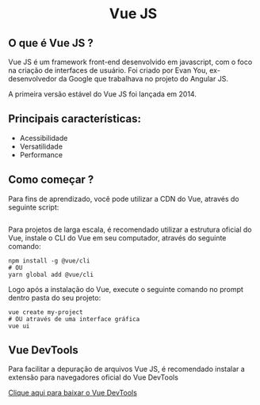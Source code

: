 <h1 align="center">Vue JS</h1>

<h2>O que é Vue JS ?</h2>

<p>Vue JS é um framework front-end desenvolvido em javascript, com o foco na criação de interfaces de usuário. Foi criado por Evan You, ex-desenvolvedor da Google que trabalhava no projeto do Angular JS.</p>
<p> A primeira versão estável do Vue JS foi lançada em 2014.</p>
<h2>Principais características:</h2>

<!--ts-->
   * Acessibilidade
   * Versatilidade
   * Performance
<!--te-->

<h2>Como começar ?</h2>

<p>Para fins de aprendizado, você pode utilizar a CDN do Vue, através do seguinte script:</p>
<pre><code><script src="https://cdn.jsdelivr.net/npm/vue/dist/vue.js"></script></code></pre>

<p>Para projetos de larga escala, é recomendado utilizar a estrutura oficial do Vue, instale o CLI do Vue em seu computador, através do seguinte comando:</p>
<pre><code>npm install -g @vue/cli
# OU
yarn global add @vue/cli</code></pre>

<p>Logo após a instalação do Vue, execute o seguinte comando no prompt dentro pasta do seu projeto:</p>
<pre><code>vue create my-project
# OU através de uma interface gráfica
vue ui</code></pre>

<h2>Vue DevTools</h2>
<p>Para facilitar a depuração de arquivos Vue JS, é recomendado instalar a extensão para navegadores oficial do Vue DevTools</p>
<a href="https://chrome.google.com/webstore/detail/vuejs-devtools/nhdogjmejiglipccpnnnanhbledajbpd" target="_blank">Clique aqui para baixar o Vue DevTools</a>
